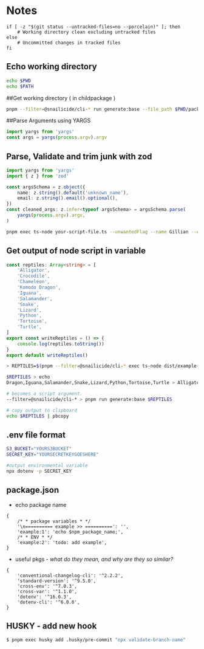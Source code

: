 # Notes

```shell
if [ -z "$(git status --untracked-files=no --porcelain)" ]; then
    # Working directory clean excluding untracked files
else
    # Uncommitted changes in tracked files
fi
```

## Echo working directory

```sh
echo $PWD
echo $PATH
```

##Get working directory ( in childpackage )

```sh
pnpm --filter=@snailicide/cli-* run generate:base --file_path $PWD/package.json
```

##Parse Arguments using YARGS

```ts
import yargs from 'yargs'
const args = yargs(process.argv).argv
```

## Parse, Validate and trim junk with zod

```ts
import yargs from 'yargs'
import { z } from 'zod'

const argsSchema = z.object({
    name: z.string().default('unknown_name'),
    email: z.string().email().optional(),
})
const cleaned_args: z.infer<typeof argsSchema> = argsSchema.parse(
    yargs(process.argv).argv,
)
```

```sh
pnpm exec ts-node your-script-file.ts --unwantedFlag --name Gillian --email=gbtunney@gmail.com
```

## Get output of node script in variable

```ts
const reptiles: Array<string> = [
    'Alligator',
    'Crocodile',
    'Chameleon',
    'Komodo Dragon',
    'Iguana',
    'Salamander',
    'Snake',
    'Lizard',
    'Python',
    'Tortoise',
    'Turtle',
]
export const writeReptiles = () => {
    console.log(reptiles.toString())
}
export default writeReptiles()
```

```sh
> REPTILES=$(pnpm --filter=@snailicide/cli-* exec ts-node dist/example-file.js)

$REPTILES > echo
Dragon,Iguana,Salamander,Snake,Lizard,Python,Tortoise,Turtle > Alligator,Crocodile,Chameleon,Komodo

# becomes a script argument.
--filter=@snailicide/cli-* > pnpm run generate:base $REPTILES

# copy output to clipboard
echo $REPTILES | pbcopy
```

## .env file format

```sh
S3_BUCKET="YOURS3BUCKET"
SECRET_KEY="YOURSECRETKEYGOESHERE"
```

```sh
#output environmental variable
npx dotenv -p SECRET_KEY
```

## package.json

-   echo package name

```json5
{
    /* * package variables * */
    '\n========== example >> ==========': '',
    'example:1': 'echo $npm_package_name;',
    /* * ENV * */
    'example:2': 'todo: add example',
}
```

-   useful pkgs - _what do they mean, and why are they so similar?_

```json5
{
    'conventional-changelog-cli': '^2.2.2',
    'standard-version': '^9.5.0',
    'cross-env': '^7.0.3',
    'cross-var': '^1.1.0',
    'dotenv': '^16.0.3',
    'dotenv-cli': '^6.0.0',
}
```

## HUSKY - add new hook

```sh
$ pnpm exec husky add .husky/pre-commit "npx validate-branch-name"
```
